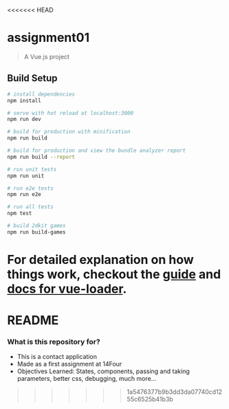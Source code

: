 <<<<<<< HEAD
# assignment01

> A Vue.js project

## Build Setup

``` bash
# install dependencies
npm install

# serve with hot reload at localhost:3000
npm run dev

# build for production with minification
npm run build

# build for production and view the bundle analyzer report
npm run build --report

# run unit tests
npm run unit

# run e2e tests
npm run e2e

# run all tests
npm test

# build 2dkit games
npm run build-games
```

For detailed explanation on how things work, checkout the [guide](http://vuejs-templates.github.io/webpack/) and [docs for vue-loader](http://vuejs.github.io/vue-loader).
=======
# README #

### What is this repository for? ###

* This is a contact application 
* Made as a first assignment at 14Four
* Objectives Learned: States, components, passing and taking parameters, better css, debugging, much more... 
>>>>>>> 1a5476377b9b3dd3da07740cd1255c6525b41b3b
